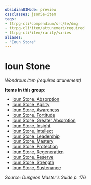 ```yaml
---
obsidianUIMode: preview
cssclasses: json5e-item
tags:
- ttrpg-cli/compendium/src/5e/dmg
- ttrpg-cli/item/attunement/required
- ttrpg-cli/item/rarity/varies
aliases: 
- "Ioun Stone"
---
```

# Ioun Stone
*Wondrous item (requires attunement)*  



**Items in this group:**

- [Ioun Stone, Absorption](/CLI/items/ioun-stone-absorption.md)
- [Ioun Stone, Agility](/CLI/items/ioun-stone-agility.md)
- [Ioun Stone, Awareness](/CLI/items/ioun-stone-awareness.md)
- [Ioun Stone, Fortitude](/CLI/items/ioun-stone-fortitude.md)
- [Ioun Stone, Greater Absorption](/CLI/items/ioun-stone-greater-absorption.md)
- [Ioun Stone, Insight](/CLI/items/ioun-stone-insight.md)
- [Ioun Stone, Intellect](/CLI/items/ioun-stone-intellect.md)
- [Ioun Stone, Leadership](/CLI/items/ioun-stone-leadership.md)
- [Ioun Stone, Mastery](/CLI/items/ioun-stone-mastery.md)
- [Ioun Stone, Protection](/CLI/items/ioun-stone-protection.md)
- [Ioun Stone, Regeneration](/CLI/items/ioun-stone-regeneration.md)
- [Ioun Stone, Reserve](/CLI/items/ioun-stone-reserve.md)
- [Ioun Stone, Strength](/CLI/items/ioun-stone-strength.md)
- [Ioun Stone, Sustenance](/CLI/items/ioun-stone-sustenance.md)

*Source: Dungeon Master's Guide p. 176*